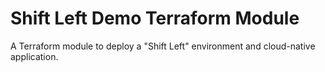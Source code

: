 # Shift Left Demo Terraform Module

A Terraform module to deploy a "Shift Left" environment and cloud-native application.
 